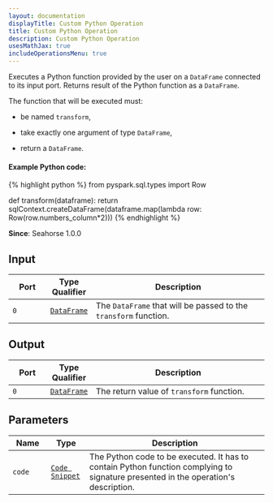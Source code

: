 ```yaml
---
layout: documentation
displayTitle: Custom Python Operation
title: Custom Python Operation
description: Custom Python Operation
usesMathJax: true
includeOperationsMenu: true
---
```


Executes a Python function provided by the user on a `DataFrame` connected to its input port.
Returns result of the Python function as a `DataFrame`.

The function that will be executed must:

* be named <code>transform</code>,

* take exactly one argument of type `DataFrame`,

* return a `DataFrame`.

#### Example Python code:
{% highlight python %}
from pyspark.sql.types import Row

def transform(dataframe):
    return sqlContext.createDataFrame(dataframe.map(lambda row: Row(row.numbers_column*2)))
{% endhighlight %}

**Since**: Seahorse 1.0.0

## Input

<table>
<thead>
<tr>
<th style="width:15%">Port</th>
<th style="width:15%">Type Qualifier</th>
<th style="width:70%">Description</th>
</tr>
</thead>
<tbody>
<tr>
<td><code>0</code></td>
<td><code><a href="../classes/dataframe.html">DataFrame</a></code></td>
<td>The <code>DataFrame</code> that will be passed to the <code>transform</code> function.</td>
</tr>
</tbody>
</table>

## Output

<table>
<thead>
<tr>
<th style="width:15%">Port</th>
<th style="width:15%">Type Qualifier</th>
<th style="width:70%">Description</th>
</tr>
</thead>
<tbody>
<tr>
<td><code>0</code></td>
<td><code><a href="../classes/dataframe.html">DataFrame</a></code></td>
<td>The return value of <code>transform</code> function.</td>
</tr>
</tbody>
</table>

## Parameters

<table class="table">
<thead>
<tr>
<th style="width:15%">Name</th>
<th style="width:15%">Type</th>
<th style="width:70%">Description</th>
</tr>
</thead>
<tbody>
<tr>
<td><code>code</code></td>
<td><code><a href="../parameter_types.html#code-snippet">Code Snippet</a></code></td>
<td>The Python code to be executed. It has to contain Python function complying to signature presented in the operation's description.</td>
</tr>
</tbody>
</table>
